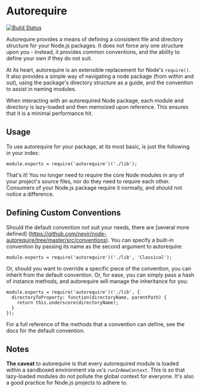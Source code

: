 # Autorequire

[![Build Status](https://secure.travis-ci.org/nevir/node-autorequire.png)](http://travis-ci.org/nevir/node-autorequire)

Autorequire provides a means of defining a consistent file and directory structure for your Node.js
packages.  It does not force any one structure upon you - instead, it provides common
conventions, and the ability to define your own if they do not suit.

At its heart, autorequire is an extensible replacement for Node's `require()`.  It also provides a
simple way of navigating a node package (from within and out), using the package's directory
structure as a guide, and the convention to assist in naming modules.

When interacting with an autorequired Node package, each module and directory is lazy-loaded and
then memoized upon reference.  This ensures that it is a minimal performance hit.


## Usage

To use autorequire for your package, at its most basic, is just the following in your index:

    module.exports = require('autorequire')('./lib');

That's it!  You no longer need to require the core Node modules in any of your project's source
files, nor do they need to require each other.  Consumers of your Node.js package require it
normally, and should not notice a difference.


## Defining Custom Conventions

Should the default convention not suit your needs, there are [several more defined]
(https://github.com/nevir/node-autorequire/tree/master/src/conventions).  You can specify a
built-in convention by passing its name as the second argument to autorequire:

    module.exports = require('autorequire')('./lib', 'Classical');

Or, should you want to override a specific piece of the convention, you can inherit from the default
convention.  Or, for ease, you can simply pass a hash of instance methods, and autorequire will
manage the inheritance for you:

    module.exports = require('autorequire')('./lib', {
      directoryToProperty: function(directoryName, parentPath) {
        return this.underscore(directoryName);
      }
    });

For a full reference of the methods that a convention can define, see the docs for the default
convention.


## Notes

__The caveat__ to autorequire is that every autorequired module is loaded within a sandboxed
environment via `vm`'s `runInNewContext`.  This is so that lazy-loaded modules do not pollute the
global context for everyone.  It's also a good practice for Node.js projects to adhere to.
